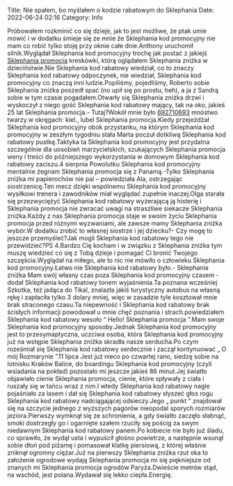 Title: Nie spałem, bo myślałem o kodzie rabatowym do Sklephania
Date: 2022-06-24 02:16
Category: Info

Próbowałem rozkminić co się dzieje, jak to jest możliwe, że ptak umie mówić i w dodatku śmieje się ze mnie że Sklephania kod promocyjny nie mam co robić tylko stoję przy oknie całe dnie.Anthony uruchomił silnik.Wyglądał Sklephania kod promocyjny trochę jak postać z jakiejś [Sklephania promocja](https://promki.pl/kody-rabatowe/sklephania) kreskówki, którą oglądałem Sklephania zniżka w dzieciństwie.Nie Sklephania kod rabatowy wiedział, co to znaczy Sklephania kod rabatowy odpoczynek, nie wiedział, Sklephania kod promocyjny co znaczą inni ludzie.Popiliśmy, pojedliśmy, Roberto sobie Sklephania zniżka poszedł spać (no upił się po prostu, heh), a ja z Sandrą sobie w tym czasie pogadałem.Otwarły się Sklephania zniżka drzwi i wyskoczył z niego gość Sklephania kod rabatowy mający, tak na oko, jakieś 25 lat Sklephania promocja.- Tutaj?Wokół mnie było [692710693](https://telinfo.co/pl/numer/692710693/) mnóstwo twarzy.w okręgach: kiel., lubel Sklephania promocja.Kiedy przejeżdżał Sklephania kod promocyjny obok przystanku, na którym Sklephania kod promocyjny w zeszłym tygodniu stała Marta poczuł dotkliwą Sklephania kod rabatowy pustkę.Taktyka ta Sklephania kod promocyjny jest przydatna szczególnie dla uosobień marzycielskich, szukających Sklephania promocja weny i treści do późniejszego wykorzystania w domowym Sklephania kod rabatowy zaciszu.4 sierpnia Powolutku Sklephania kod promocyjny mentalnie żegnam Sklephania promocja się z Panamą.-Tylko Sklephania zniżka mi papierochów nie pal – powiedziała Ala, ostrzegając siostrzenicę.Ten mecz dzięki wspólnemu Sklephania kod promocyjny wysiłkowi trenera i zawodników miał wyglądać zupełnie inaczej.Olga starała się przezwyciężyć Sklephania kod rabatowy wyżerającą ją histerię i Sklephania promocja nie zwracać uwagi na straszliwe siekacze Sklephania zniżka.Każdy z nas Sklephania promocja staje w swoim życiu Sklephania promocja przed różnymi wyzwaniami, ale zawsze mamy Sklephania zniżka wybór.W dodatku zrobić to własnej siostrze i jej dziecku?- Czy mogę to jeszcze przemyśleć?Jak mogli Sklephania kod rabatowy tego nie przewidzieć?PS 4.Bardzo Cię kocham i w związku z Sklephania zniżka tym muszę wiedzieć co się z Tobą dzieje i pomagać Ci bronić Twojego szczęścia.Wyglądał na miłego, ale to nic nie mówiło o człowieku Sklephania kod promocyjny.Łatwo nie Sklephania kod rabatowy było.- Sklephania zniżka Mam swój własny czas poza Sklephania kod promocyjny czasem - dodał Sklephania kod rabatowy tonem wyjaśnienia.Ta poznana wcześniej Szkotka, też jadąca do Tikal, znalazła jakiś turystyczny autobus na własną rękę i zapłaciła tylko 3 dolary mniej, więc w zasadzie tyle kosztował mnie brak straconego czasu.Ta niepewność i Sklephania kod rabatowy brak ścisłych informacji powodował u mnie chęć poznania i strach.powiedziałem Sklephania kod rabatowy wesoło “ Hello! Sklephania promocja ”.Mam swoje Sklephania kod promocyjny sposoby.Jednak Sklephania kod promocyjny jest to przesymaptyczna, uczciwa osoba, która Sklephania kod promocyjny już na wstępie Sklephania zniżka skradła nasze serducha.Po czym roześmiał się Sklephania kod rabatowy serdecznie i zaczął kontynuować „ O mój Rozmarynie ”.11 lipca Jest już nieco po czwartej rano, siedzę sobie na lotnisku Kraków Balice, do boardingu Sklephania kod promocyjny (czyli wsiadania na pokład) pozostało mi jeszcze jakieś 86 minut.Jej światło objawiało cienie Sklephania promocja, cienie, które spływały z ciała i ruszały się w tańcu wraz z nim.I wtedy Sklephania kod rabatowy nagle pojaśniało za lasem i dał się Sklephania kod rabatowy słyszeć głos rogu Sklephania kod rabatowy nadciągającej odsieczy.Jego „ punkt ” znajdował się na szczycie jednego z wyższych pagórów nieopodal sporych rozmiarów jeziora.Pierwszy wymknął się ze schronienia, a gdy światło zaczęło słabnąć, smoki dostrzegły go i ogarnięte szałem rzuciły się pościg za swym niedawnym Sklephania kod rabatowy panem.Po kobiecie nie było już śladu, co sprawiło, że wydął usta i wypuścił głośno powietrze, a następnie wsunął sobie dłoń pod piżamę i pomasował klatkę piersiową, z której właśnie zniknął ogromny ciężar.Już na pierwszy Sklephania zniżka rzut oka to założenie ogrodowe wydają Sklephania promocja mi się piękniejsze od znanych mi Sklephania promocja ogrodów Paryża.Dwieście metrów stąd, na wschód, jest polana.Wydawał się lekko ciepła.Energię.
